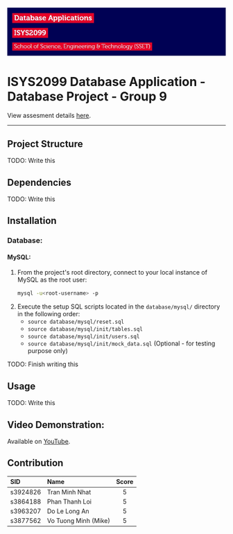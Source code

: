 ![header image](client/public/assets/header.jpg)

# ISYS2099 Database Application - Database Project - Group 9

View assesment details [here](client/public/assets/Project_ISYS2099.pdf).

---

## Project Structure

TODO: Write this


## Dependencies

TODO: Write this


## Installation

### Database:

#### MySQL:

1. From the project's root directory, connect to your local instance of MySQL as the root user:
   ```bash
   mysql -u<root-username> -p
   ```
2. Execute the setup SQL scripts located in the `database/mysql/` directory in the following order:
   - `source database/mysql/reset.sql`
   - `source database/mysql/init/tables.sql`
   - `source database/mysql/init/users.sql`
   - `source database/mysql/init/mock_data.sql` (Optional - for testing purpose only)

TODO: Finish writing this


## Usage

TODO: Write this


## Video Demonstration:

Available on [YouTube](upload_and_insert_link_here).


## Contribution

| SID      | Name                 | Score |
|:---------|:---------------------|:-----:|
| s3924826 | Tran Minh Nhat       |   5   |
| s3864188 | Phan Thanh Loi       |   5   |
| s3963207 | Do Le Long An        |   5   |
| s3877562 | Vo Tuong Minh (Mike) |   5   |
